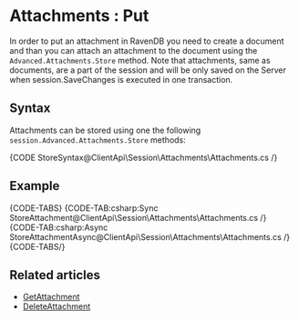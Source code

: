 # Attachments : Put

In order to put an attachment in RavenDB you need to create a document and than you can attach an attachment to the document using the `Advanced.Attachments.Store` method.
Note that attachments, same as documents, are a part of the session and will be only saved on the Server when session.SaveChanges is executed in one transaction.

## Syntax

Attachments can be stored using one the following `session.Advanced.Attachments.Store` methods:

{CODE StoreSyntax@ClientApi\Session\Attachments\Attachments.cs /}

## Example

{CODE-TABS}
{CODE-TAB:csharp:Sync StoreAttachment@ClientApi\Session\Attachments\Attachments.cs /}
{CODE-TAB:csharp:Async StoreAttachmentAsync@ClientApi\Session\Attachments\Attachments.cs /}
{CODE-TABS/}

## Related articles

- [GetAttachment](../../../client-api/commands/attachments/get)  
- [DeleteAttachment](../../../client-api/commands/attachments/delete)

